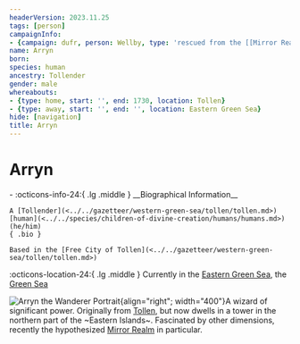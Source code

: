 ```yaml
---
headerVersion: 2023.11.25
tags: [person]
campaignInfo:
- {campaign: dufr, person: Wellby, type: 'rescued from the [[Mirror Realm]]', date: 1748-11-13}
name: Arryn
born:
species: human
ancestry: Tollender
gender: male
whereabouts:
- {type: home, start: '', end: 1730, location: Tollen}
- {type: away, start: '', end: '', location: Eastern Green Sea}
hide: [navigation]
title: Arryn
---
```

# Arryn
<div class="grid cards ext-narrow-margin ext-one-column" markdown>
- :octicons-info-24:{ .lg .middle } __Biographical Information__

    A [Tollender](<../../gazetteer/western-green-sea/tollen/tollen.md>) [human](<../../species/children-of-divine-creation/humans/humans.md>) (he/him)  
    { .bio }

    Based in the [Free City of Tollen](<../../gazetteer/western-green-sea/tollen/tollen.md>)
</div>

:octicons-location-24:{ .lg .middle } Currently in the [Eastern Green Sea](<../../gazetteer/eastern-green-sea/eastern-green-sea.md>), the [Green Sea](<../../gazetteer/green-sea.md>)



![Arryn the Wanderer Portrait](../../assets/arryn-the-wanderer-portrait.png){align="right"; width="400"}A wizard of significant power. Originally from [Tollen](<../../gazetteer/western-green-sea/tollen/tollen.md>), but now dwells in a tower in the northern part of the ~Eastern Islands~. Fascinated by other dimensions, recently the hypothesized [Mirror Realm](<../../cosmology/multiverse/echo-realms/mirror-realm.md>) in particular. 



